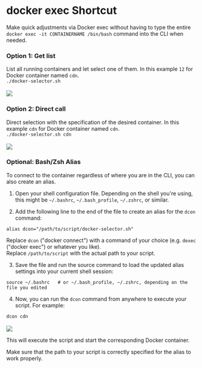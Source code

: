 # docker exec Shortcut

Make quick adjustments via Docker exec without having to type the entire ``docker exec -it CONTAINERNAME /bin/bash`` command into the CLI when needed.

### Option 1: Get list<br>
List all running containers and let select one of them. In this example ```12``` for Docker container named  ```cdn```.<br>
```./docker-selector.sh```
<br><br>
<img src="https://raw.githubusercontent.com/disisto/docker-exec-shortcut/main/img/docker-selektor.png">

### Option 2: Direct call<br>
Direct selection with the specification of the desired container. In this example ```cdn``` for Docker container named  ```cdn```.<br>
```./docker-selector.sh cdn```
<br><br>
<img src="https://raw.githubusercontent.com/disisto/docker-exec-shortcut/main/img/docker-selektor-direct.png">

### Optional: Bash/Zsh Alias<br>
To connect to the container regardless of where you are in the CLI, you can also create an alias.

1. Open your shell configuration file. Depending on the shell you're using, this might be ```~/.bashrc```, ```~/.bash_profile```, ```~/.zshrc```, or similar.<br>

2. Add the following line to the end of the file to create an alias for the ```dcon``` command:

```alias dcon="/path/to/script/docker-selector.sh"```

Replace ```dcon``` ("docker connect") with a command of your choice (e.g. ```dexec``` ("docker exec") or whatever you like).<br>
Replace ```/path/to/script``` with the actual path to your script.

3. Save the file and run the source command to load the updated alias settings into your current shell session:

```source ~/.bashrc   # or ~/.bash_profile, ~/.zshrc, depending on the file you edited```

4. Now, you can run the ```dcon``` command from anywhere to execute your script. For example:

```dcon cdn```
<br><br>
<img src="https://raw.githubusercontent.com/disisto/docker-exec-shortcut/main/img/docker-selektor-dcon.png">

This will execute the script and start the corresponding Docker container.

Make sure that the path to your script is correctly specified for the alias to work properly.

